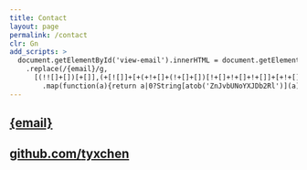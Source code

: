 ```yaml
---
title: Contact
layout: page
permalink: /contact
clr: Gn
add_scripts: >
  document.getElementById('view-email').innerHTML = document.getElementById('view-email').innerHTML
    .replace(/{email}/g,
      [(!![]+[])[+[]],(+[![]]+[+(+!+[]+(!+[]+[])[!+[]+!+[]+!+[]]+[+!+[]]+[+[]]+[+[]]+[+[]])])[+!+[]+[+[]]],[+!+[]]+[!+[]+!+[]]+[+[]],[!+[]+!+[]+!+[]+!+[]+!+[]+!+[]+!+[]+!+[]+!+[]]+[!+[]+!+[]+!+[]+!+[]+!+[]+!+[]+!+[]+!+[]+!+[]],[+!+[]]+[+[]]+[!+[]+!+[]+!+[]+!+[]],(!![]+[])[!+[]+!+[]+!+[]],([][[]]+[])[+!+[]],[!+[]+!+[]+!+[]+!+[]+!+[]+!+[]]+[!+[]+!+[]+!+[]+!+[]],[+!+[]]+[+!+[]]+[+!+[]],([][[]]+[])[+[]],(!![]+[])[+[]],(![]+[])[!+[]+!+[]],[+!+[]]+[+!+[]]+[+!+[]],[+!+[]]+[+!+[]]+[+!+[]],[+!+[]]+[+[]]+[!+[]+!+[]+!+[]+!+[]+!+[]+!+[]+!+[]],(+(+!+[]+[+!+[]]+(!![]+[])[!+[]+!+[]+!+[]]+[!+[]+!+[]]+[+[]])+[])[+!+[]],[!+[]+!+[]+!+[]+!+[]+!+[]+!+[]+!+[]+!+[]+!+[]]+[!+[]+!+[]+!+[]+!+[]+!+[]+!+[]+!+[]+!+[]+!+[]],[+!+[]]+[+!+[]]+[+!+[]],[+!+[]]+[+[]]+[!+[]+!+[]+!+[]+!+[]+!+[]+!+[]+!+[]+!+[]+!+[]]]
        .map(function(a){return a|0?String[atob('ZnJvbUNoYXJDb2Rl')](a):a}).join(''));
---
```


<h2 id="view-email"><a href="mailto:{email}">{email}</a></h2>

## <a href="https://github.com/tyxchen"><span class="faded">github.com/</span>tyxchen</a>

